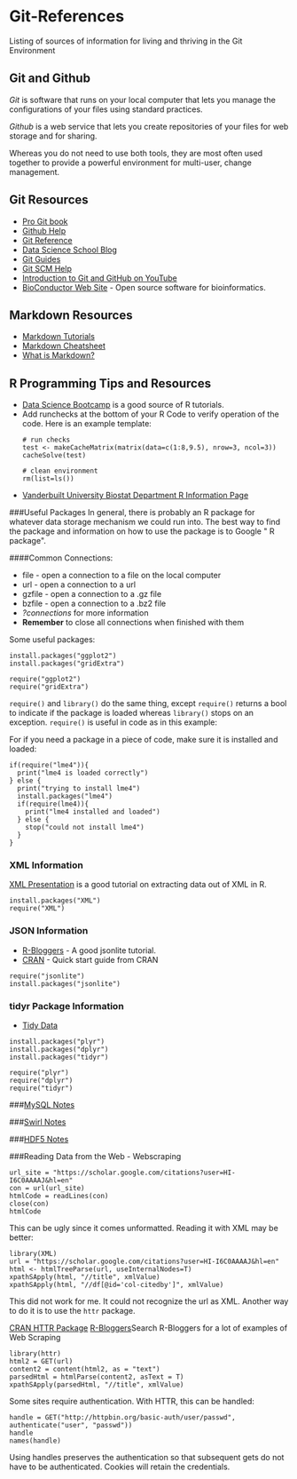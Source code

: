 # Git-References
Listing of sources of information for living and thriving in the Git Environment

## Git and Github
_Git_ is software that runs on your local computer that lets you manage the configurations of your files using standard practices.

_Github_ is a web service that lets you create repositories of your files for web storage and for sharing.

Whereas you do not need to use both tools, they are most often used together to provide a powerful environment for multi-user, change management.

## Git Resources

* [Pro Git book](https://git-scm.com/book/en/v2)
* [Github Help](https://help.github.com/)
* [Git Reference](gitref.org)
* [Data Science School Blog](http://www.dataschool.io/tag/git/)
* [Git Guides](https://guides.github.com/)
* [Git SCM Help](https://git-scm.com/about)
* [Introduction to Git and GitHub on YouTube](https://youtu.be/h1e8oC7g0Ps?list=PL5-da3qGB5IBLMp7LtN8Nc3Efd4hJq0kD)
* [BioConductor Web Site](http://www.bioconductor.org) - Open source software for bioinformatics.

## Markdown Resources

* [Markdown Tutorials](http://www.markdowntutorial.com/)
* [Markdown Cheatsheet](https://github.com/adam-p/markdown-here/wiki/Markdown-Cheatsheet)
* [What is Markdown?](http://whatismarkdown.com/)

## R Programming Tips and Resources

* [Data Science Bootcamp](https://www.datacamp.com) is a good source of R tutorials.
* Add runchecks at the bottom of your R Code to verify operation of the code. Here is an example template:
  ```
  # run checks
  test <- makeCacheMatrix(matrix(data=c(1:8,9.5), nrow=3, ncol=3))
  cacheSolve(test)
  
  # clean environment
  rm(list=ls())
  ```
* [Vanderbuilt University Biostat Department R Information Page](http://biostat.mc.vanderbilt.edu/wiki/Main/RS)

###Useful Packages
  In general, there is probably an R package for whatever data storage mechanism we could run into. The best way to find the package and information on how to use the package is to Google "<data storage mechanism> R package".

####Common Connections:
  * file - open a connection to a file on the local computer
  * url - open a connection to a url
  * gzfile - open a connection to a .gz file
  * bzfile - open a connection to a .bz2 file
  * _?connections_ for more information
  * **Remember** to close all connections when finished with them

  Some useful packages:
  ```
  install.packages("ggplot2")
  install.packages("gridExtra")
  
  require("ggplot2")
  require("gridExtra")
  ```
  
  `require()` and `library()` do the same thing, except `require()` returns a bool to indicate if the package is loaded whereas `library()` stops on an exception. `require()` is useful in code as in this example:

For if you need a package in a piece of code, make sure it is installed and loaded:
  ```
  if(require("lme4")){
    print("lme4 is loaded correctly")
  } else {
    print("trying to install lme4")
    install.packages("lme4")
    if(require(lme4)){
      print("lme4 installed and loaded")
    } else {
      stop("could not install lme4")
    }
  }
  ```
### XML Information
  [XML Presentation](http://www.stat.berkeley.edu/~statcur/Workshop2/Presentations/XML.pdf) is a good tutorial on extracting data out of XML in R.
  ```
  install.packages("XML")
  require("XML")
  ```

### JSON Information
  * [R-Bloggers](http://www.r-bloggers.com/new-package-jsonlite-a-smarter-json-encoderdecoder/) - A good jsonlite tutorial.
  * [CRAN](https://cran.r-project.org/web/packages/jsonlite/vignettes/json-aaquickstart.html) - Quick start guide from CRAN

  ```
  require("jsonlite")
  install.packages("jsonlite")
  ```

### tidyr Package Information
  * [Tidy Data](http://vita.had.co.nz/papers/tidy-data.pdf)

  ```
  install.packages("plyr")
  install.packages("dplyr")
  install.packages("tidyr")

  require("plyr")
  require("dplyr")
  require("tidyr")
  ```
  
###[MySQL Notes](https://github.com/wdsteck/R-and-GIT-Notes/blob/master/mysqlnotes.md)

###[Swirl Notes](https://github.com/wdsteck/R-and-GIT-Notes/blob/master/swirlnotes.md)

###[HDF5 Notes](https://github.com/wdsteck/R-and-GIT-Notes/blob/master/hdf5notes.md)

###Reading Data from the Web - Webscraping

  ```
  url_site = "https://scholar.google.com/citations?user=HI-I6C0AAAAJ&hl=en"
  con = url(url_site)
  htmlCode = readLines(con)
  close(con)
  htmlCode
  ```
  This can be ugly since it comes unformatted. Reading it with XML may be better:
  ```
  library(XML)
  url = "https://scholar.google.com/citations?user=HI-I6C0AAAAJ&hl=en"
  html <- htmlTreeParse(url, useInternalNodes=T)
  xpathSApply(html, "//title", xmlValue)
  xpathSApply(html, "//df[@id='col-citedby']", xmlValue)
  ```
  This did not work for me. It could not recognize the url as XML. Another way
  to do it is to use the `httr` package.

  [CRAN HTTR Package](http://cran.r-project.org/web/packages/httr/httr.pdf)
  [R-Bloggers](http://www.r-bloggers.com/?s=Web+Scraping)Search R-Bloggers
  for a lot of examples of Web Scraping
  ```
  library(httr)
  html2 = GET(url)
  content2 = content(html2, as = "text")
  parsedHtml = htmlParse(content2, asText = T)
  xpathSApply(parsedHtml, "//title", xmlValue)
  ```
  Some sites require authentication. With HTTR, this can be handled:
  ```
  handle = GET("http://httpbin.org/basic-auth/user/passwd", authenticate("user", "passwd"))
  handle
  names(handle)
  ```
  Using handles preserves the authentication so that subsequent gets
  do not have to be authenticated. Cookies will retain the credentials.
